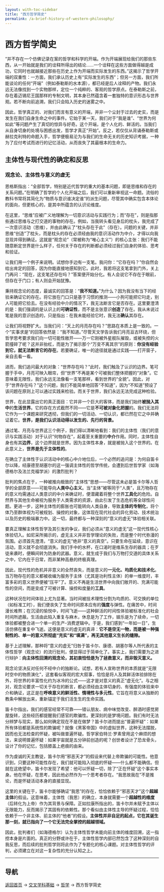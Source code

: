 ```yaml
---
layout: with-toc-sidebar
title: "西方哲学简史"
permalink: /a-brief-history-of-western-philosophy/
---
```


# 西方哲学简史

“并不存在一个仿佛记录在案的哲学和科学的开端。作为开端展现给我们的那些东西，从一开始就是我们的诠释所得出的结论……一个诠释在这些方面做得越是成功，它同时也就越接近那些在历史上作为开端而实际发生的东西。”这揭示了哲学开端的双重性：一方面，我们承认历史上有“实际发生的东西”；但另一方面，我们所能谈论的任何“开端”（例如泰勒斯的水本源），都已经是后人诠释的产物。我们永远无法像找到一个实物那样，定位一个纯粹的、客观的哲学原点。在泰勒斯之前，存在着迈锡尼王国那样的专制文明，其本身已然蕴含着一套独特的意识形态与世界观。若不断向前追溯，我们只会陷入历史的迷雾之中。

因此，哲学真正的、对我们而言有意义的开端，并非一个尘封于过去的史实，而是发生在我们自身生命之中的事件。它始于某一天，我们对于“我是谁”、“世界为何如此”等问题产生了真切的惊异与好奇。这个开端，是个人化的、鲜活的。当我们从自身切身的处境与困惑出发，哲学才真正“开始”。反之，若仅仅从背诵泰勒斯或赫拉克利特的命题入手，哲学便极易沦为与我们的生命无关的历史知识考据，一种为了应付考试而进行的记忆活动，从而丧失了其最根本的生命力。

## 主体性与现代性的确定和反思

### 观念论、主体性与意义的虚无

恩格斯指出：“全部哲学，特别是近代哲学的重大的基本问题，即是思维和存在的关系问题。”在明确了哲学的个人化开端之后，我们可以重新审视这一命题。流俗的教科书常将其简化为“物质与意识谁决定谁”的派生问题，尽管其中确实包含本体论的面向，但更核心的，是其中所蕴含的认识论维度。

在这里，“思维”应被广义地理解为一切意识活动与实践行为；而“存在”，则是指那些通过思维与之打交道的事物的存在。例如，当我转头看见身后的枕头，我完成了一次意识活动（思维），并由此确认了“枕头存在于此”（存在）。问题的关键，并非思维“创造”了枕头，而是枕头的存在必须经由我的意识活动作为中介，才得以向我显现并得到确证。这就是“观念论”（常被称为“唯心主义”）的核心主张：我们不能随意断定世界是什么样子，任何关于存在的判断都必须经过我们自身的体验、思考和验证。

让我们用一个例子来说明。试想你手边有一支笔。我问你：“它存在吗？”你自然会给出肯定的回答，因为你能直接地感知到它。此时，我若将这支笔拿到门外，关上门再问：“现在，这支笔还存在吗？”答案便开始分化。有人会说它不存在于眼前，但存在于门口；有人则会开始犹豫。

秉持观念论的态度，最诚实的回答是：“**我不知道。**”为什么？因为我没有当下的经验来确证它的存在。将它放在门口只是基于习惯的推测——小狗可能把它叼走，别人可能把它拾去。在没有经验中介的情况下，我无法断言它是否存在。这里要澄清的是：我们强调的是认识上的**可确证性**，而不是主张意识**创造**了存在。我从未说过笔是我的意识创造的，只是指出：在我未能经验它时，我无法**确认**其存在。

让我们将视野扩大。当我们问：“天上的月亮存在吗？”思路在本质上是一致的。一个“实事求是”的回答依然是：“我不知道。”尽管天文学告诉我们月亮亘古环绕，但哲学思考要求我们向一切可能性敞开——万一它刚被外星舰队摧毁，或被失控的火箭撞碎了呢？这并非抬杠，而是为了揭示那个“万变不离其宗”的原则：**你没有经验到它，就无法断言它的存在**。若要确证，唯一的途径就是通过实践——打开窗子，亲自去看一看。

进而，我们追问最大的对象：“世界存在吗？”此时，我们触及了认识的边界。笔可握于手中，月亮可映入眼帘，但“世界”不再是某个可被我们整体把握的“对象”。它意味着无限性，我们永远无法像看一支笔那样，看到世界的“全貌”。因此，对于“世界存在吗？”这个问题，我们不能简单地回答“不知道”，因为“不知道”预设了该问题在原则上可以通过实践来检验。而关于世界，我们永远无法完成这种检验。

世界，在此显露出它的真正面目：它并非一个巨大的客体，而是我们始终**被抛入其中**的**生活世界**。它的存在方式截然不同——它是**不可被对象化把握**的。我们无法将它作为一个课题来研究透彻，但我们的一切活动、一切认识，都已然在它之中并确证着它。**世界，是我们认识活动得以发生的、先行的背景。**

通过笔、月亮与世界这三个例子，我们得以清晰地看到：我们的主体性（我们的意识与实践活动）对于认识“何物存在”，起着至关重要的**中介**作用。同时，主体性自身也有其**边界**，这个边界就是世界。因为主体性本身，就是被抛入这个世界的。在此意义上，**世界是先于主体性的**。

在确立了主体性于认识活动中的核心中介地位后，一个必然的追问是：为何自笛卡尔以降，经康德至胡塞尔的这一强调主体性的哲学传统，会遭到后世哲学家（如海德格尔及法兰克福学派）的激烈批判？

批判的焦点在于，一种被推向极致的“主体性”思想——尽管这未必是笛卡尔等人哲学的全部原意——可能导向**人类中心主义**。当“主体”被等同于“人类”，且万物存在的意义均需通过人类意识的中介来确证时，便潜藏着将整个世界**工具化**的危险。自然界与其他生命被视为服务于人类需求的资源，由此引发了生态危机等全球性问题。更进一步，这种主体性的膨胀也可能转向人类自身，导致**主体的专制化**，将个体乃至群体视为可被规划、操控的对象，这体现在现代社会的异化劳动、技术统治以及历史的极端暴力中。这一切，最终都与一种深刻的“意义的虚无”体验相关联。

要真正理解主体性哲学及其引发的争议，我们必须从“意义的虚无”这一现代性核心体验切入。如尼采所揭示的，虚无主义并非哲学理论的失败，而是整个时代弥漫的氛围。必须首先澄清，“意义的虚无”绝非“意义的真空”。只要生命在延续，意识在活动，意义就不会彻底消失。我们手中的水杯，在口渴时是维系生存的器具；在歹徒来袭时，便瞬间转为防身的武器。意义，就生成于我们与万物打交道的具体关系之中，它内在于日常，而非某种高悬的终极真理。

因此，现代性的危机并非意义的全然丧失，而是意义的**一元化、均质化和技术化**。当万物存在的意义都被收编为服务于主体（尤其是功利性主体）的单一维度时，丰富多彩的意义世界便被“压平”了。意义不再是生活世界中向我们敞开的、充满可能性的空间，而是变成了可被计算、操控和度量的**工具**。

这种状况在时间体验上尤为显著。当时间被技术理性分割为均质的、可交换的单位（如标准工时），我们便丧失了生命时间原本应有的**强度**与弹性。在痛苦中，时间漫长难熬；在沉浸的愉悦中，时间飞逝——这种鲜活的时间性体验被标准化的社会时间所遮蔽。生活由此陷入重复与麻木，休息是为了工作，娱乐是为了续命，一切体验都被整合进一个单一的生产-消费逻辑中。于是，我们感到“一年如一日”，生活仿佛在重复中飞逝。这便是意义的虚无的真谛：**它不是空无一物，而是被一种强制性的、单一的意义所彻底“充实”和“填满”，再无其他意义生长的缝隙。**

基于上述理解，那种将“意义的虚无”归咎于笛卡尔、康德、胡塞尔等人所代表的主体性哲学（观念论）的流行批判，便显得过于简单化了。事实上，我们需要为之进行辩护：**向主体性回溯的观念论，其初衷恰恰是为了拯救意义，而非毁灭意义。**

观念论坚决反对任何不经中介的独断论。试想，若有人宣称世界的本质就是“无限时空中的物质演化”，这套看似客观的宏大叙事，恰恰是将人及其鲜活体验排除在外，将世界的丰富性化约为冰冷的公式——这才是对意义的真正“虚无化”。与之相对，观念论要求一切关于存在的断言，都必须经由主体切身的、有强度的体验来中介和确证，这正是在**呼唤意义的鲜活性、情境性与多元性**。它旨在将意义从独断的教条中解放出来，重新锚定于我们活生生的生命实践。

笛卡尔指出，我们的感官经常不可靠——错认朋友、病中味觉改变、醉酒时感觉房屋旋转，这些经历都提醒我们感官的欺骗性。更深刻的是梦境问题。我们有时无法分辨梦与现实，那么如何确定现在不是在做梦？笛卡尔进而提出“普遍怀疑”：如果所有体验都是系统性的欺骗呢？就像《黑客帝国》中的虚拟世界，这种无法摆脱，因而也无法检查的怀疑，被叫做普遍怀疑。哲学家伯特兰·罗素曾用这个麻烦的想法，来说明普遍怀疑：如果宇宙就是五分钟前创造的呢？创世者设计了恐龙骨头，设计了你的记忆，包括膝盖上疤痕的由来。

作为虔诚的天主教徒，笛卡尔用“邪恶天才”的假设来代替上帝欺骗的可能性。他意识到，只要这种可能性存在，我们就可能陷入彻底的怀疑——什么都不能确信。但就在这绝望中，笛卡尔发现了希望：他可以怀疑一切，除了“正在怀疑”这个事实本身。他在怀疑，在思考，因此他必然作为一个思考者存在。“我思故我在”不是推论，而是怀疑活动本身的直接显现。

这里的关键在于，笛卡尔能够确证“我思”的存在，恰恰依赖于“邪恶天才”这个**超越主体**的假设。这意味着，主体性（我思）的确立，本身就需要一个**超越性的维度**（后转化为上帝）作为其背景与保障。正如拉康所指出的，笛卡尔并未赋予主体以无限能力，反而揭示了其固有的依赖性。那个看似由主体性主导的怀疑过程，恰恰依赖于一个非主体、前主体的“他者”的假设。**主体性并非自足的起点，它在其诞生那一刻，就已指向了一个它无法完全掌控的超越领域。**

因此，批判者们（如海德格尔）认为主体性哲学未能向前主体的维度回溯，这一指控本身是片面的。真正的分野或许在于，主体性哲学内部已然包含了这种深刻的自我反思，而后续的批判哲学则将此作为了专题化的核心课题。对主体性哲学的评判，必须建立在对这一复杂性的充分认知之上。

---

## 导航
[返回首页](/) → [交叉学科基础](/interdisciplinary-fundamentals/) → [哲学](/philosophy/) → 西方哲学简史
